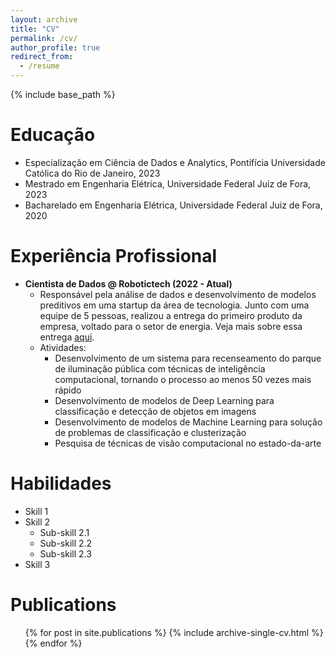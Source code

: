 ```yaml
---
layout: archive
title: "CV"
permalink: /cv/
author_profile: true
redirect_from:
  - /resume
---
```


{% include base_path %}

Educação
======
* Especialização em Ciência de Dados e Analytics, Pontifícia Universidade Católica do Rio de Janeiro, 2023
* Mestrado em Engenharia Elétrica, Universidade Federal Juiz de Fora, 2023
* Bacharelado em Engenharia Elétrica, Universidade Federal Juiz de Fora, 2020

Experiência Profissional
======
* **Cientista de Dados @ Robotictech (2022 - Atual)**
  * Responsável pela análise de dados e desenvolvimento de modelos preditivos em uma startup da área de tecnologia. Junto com uma equipe de 5 pessoas, realizou a entrega do primeiro produto da empresa, voltado para o setor de energia. Veja mais sobre essa entrega [aqui](https://www.youtube.com/watch?v=g70jpJTKWJQ).
  * Atividades:
    * Desenvolvimento de um sistema para recenseamento do parque de iluminação pública com técnicas de inteligência computacional, tornando o processo ao menos 50 vezes mais rápido
    * Desenvolvimento de modelos de Deep Learning para classificação e detecção de objetos em imagens
    * Desenvolvimento de modelos de Machine Learning para solução de problemas de classificação e clusterização
    * Pesquisa de técnicas de visão computacional no estado-da-arte
  
Habilidades
======
* Skill 1
* Skill 2
  * Sub-skill 2.1
  * Sub-skill 2.2
  * Sub-skill 2.3
* Skill 3

Publications
======
  <ul>{% for post in site.publications %}
    {% include archive-single-cv.html %}
  {% endfor %}</ul>
